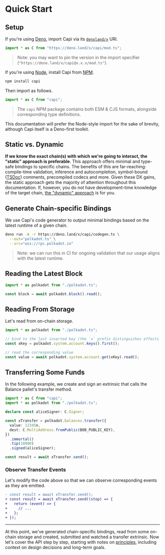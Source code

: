 # Quick Start

## Setup

If you're using [Deno](https://deno.land/), import Capi via its [`denoland/x`](https://deno.land/x) URI.

```ts
import * as C from "https://deno.land/x/capi/mod.ts";
```

> Note: you may want to pin the version in the import specifier (`"https://deno.land/x/capi@x.x.x/mod.ts"`).

If you're using [Node](https://nodejs.org/), install Capi from [NPM](https://www.npmjs.com/).

```sh
npm install capi
```

Then import as follows.

```ts
import * as C from "capi";
```

> The `capi` NPM package contains both ESM & CJS formats, alongside corresponding type definitions.

This documentation will prefer the Node-style import for the sake of brevity, although Capi itself is a Deno-first toolkit.

## Static vs. Dynamic

**If we know the exact chain(s) with which we're going to interact, the "static" approach is preferable**. This approach offers minimal and type-safe bindings to specific chains. The benefits of this are far-reaching: compile-time validation, inference and autocompletion, symbol-bound ([TSDoc](https://tsdoc.org/)) comments, precompiled codecs and more. Given these DX gains, the static approach gets the majority of attention throughout this documentation. If, however, you do not have development-time knowledge of the target chain, [the "dynamic" approach](./Dynamic_Targets.md) is for you.

## Generate Chain-specific Bindings

We use Capi's code generator to output minimal bindings based on the latest runtime of a given chain.

```sh
deno run -A -r https://deno.land/x/capi/codegen.ts \
  --out="polkadot.ts" \
  --src="wss://rpc.polkadot.io"
```

> Note: we can run this in CI for ongoing validation that our usage aligns with the latest runtime.

## Reading the Latest Block

```ts
import * as polkadot from "./polkadot.ts";

const block = await polkadot.block().read();
```

## Reading From Storage

Let's read from on-chain storage.

```ts
import * as polkadot from "./polkadot.ts";

// bind to the last inserted key (the `x` prefix distinguishes effects from values)
const xKey = polkadot.system.account.keys().first();

// read the corresponding value
const value = await polkadot.system.account.get(xKey).read();
```

## Transferring Some Funds

In the following example, we create and sign an extrinsic that calls the Balance pallet's transfer method.

```ts
import * as C from "capi";
import * as polkadot from "./polkadot.ts";

declare const aliceSigner: C.Signer;

const xTransfer = polkadot.balances.transfer({
  value: 12345n,
  dest: C.MultiAddress.fromPublic(BOB_PUBLIC_KEY),
})
  .immortal()
  .tip(10000)
  .signed(aliceSigner);

const result = await xTransfer.send();
```

### Observe Transfer Events

Let's modify the code above so that we can observe corresponding events as they are emitted.

```diff
- const result = await xTransfer.send();
+ const result = await xTransfer.send((stop) => {
+   return (event) => {
+     // ...
+   };
+ });
```

---

At this point, we've generated chain-specific bindings, read from some on-chain storage and created, submitted and watched a transfer extrinsic. Now let's cover the API step by step, starting with notes on [principles](./Principles.md), including context on design decisions and long-term goals.
